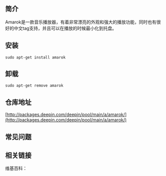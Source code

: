 ## 简介

Amarok是一款音乐播放器，有着非常漂亮的外观和强大的播放功能，同时也有很好的中文tag支持，并且可以在播放的时候最小化到托盘。

## 安装

`sudo apt-get install amarok`

## 卸载

`sudo apt-get remove amarok`

## 仓库地址

[http://packages.deepin.com/deepin/pool/main/a/amarok/](http://packages.deepin.com/deepin/pool/main/a/amarok/)


## 常见问题


## 相关链接

维基百科：
